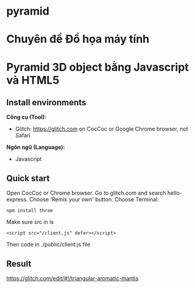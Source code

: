 # pyramid
# Chuyên đề Đồ họa máy tính
# Pyramid 3D object bằng Javascript và HTML5

## Install environments
**Công cụ (Tool):**<br>
* Glitch: https://glitch.com on CocCoc or Google Chrome browser, not Safari

**Ngôn ngữ (Language):**<br>
* Javascript<br>

## Quick start
Open CocCoc or Chrome browser. Go to glitch.com and search hello-express. Choose 'Remix your own' button. Choose Terminal:
```
npm install three
```
Make sure src in <head> is
```
<script src="/client.js" defer></script>
```
Then code in ./public/client.js file
## Result

https://glitch.com/edit/#!/triangular-aromatic-mantis
